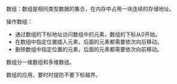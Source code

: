  数组：数组是相同类型数据的集合，在内存中占用一块连续的存储地址。

操作数组：
- 通过数组的下标地址访问数组中的元素，数组的下标从0开始。
- 在数组中指定位置插入元素，后面的元素都需要依次向后移动。
- 删除数组中指定位置的元素，后面的元素都需要依次向前移动。

数组分一维数组和多维数组。

数组的应用，要时时提防不要下标越界。
